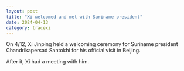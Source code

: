 ```yaml
---
layout: post
title: "Xi welcomed and met with Suriname president"
date: 2024-04-13
category: tracexi
---
```


On 4/12, Xi Jinping held a welcoming ceremony for Suriname president Chandrikapersad Santokhi for his official visit in Beijing.

After it, Xi had a meeting with him.

